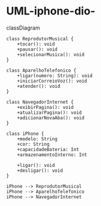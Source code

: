 # UML-iphone-dio-
classDiagram

    class ReprodutorMusical {
        +tocar(): void
        +pausar(): void
        +selecionarMusica(): void
    }

    class AparelhoTelefonico {
        +ligar(numero: String): void
        +iniciarCorreioVoz(): void
        +atender(): void
    }

    class NavegadorInternet {
        +exibirPagina(): void
        +atualizarPagina(): void
        +adicionarNovaAba(): void
    }

    class iPhone {
        +modelo: String
        +cor: String
        +capacidadeBateria: Int
        +armazenamentoInterno: Int

        +ligar(): void
        +desligar(): void
    }

    iPhone --> ReprodutorMusical
    iPhone --> AparelhoTelefonico
    iPhone --> NavegadorInternet
